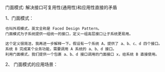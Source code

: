 门面模式: 解决接口可复用性(通用性)和应用性直接的矛盾

1、门面模式：

    也叫外观模式，英文全称是 Faced Design Pattern。
    门面模式为子系统提供一组统一的接口，定义一组高层接口让子系统更易用。  
    
    这个定义很简洁，我再进一步解释一下。假设有一个系统 A，提供了 a、b、c、d 四个接口。
    系统 B 完成某个业务功能，需要调用 A 系统的 a、b、d 接口。
    利用门面模式，我们提供一个包裹 a、b、d 接口调用的门面接口 x，给系统 B 直接使用。
   
2、 门面模式的应用场景：
      
   
   
   
   
   
